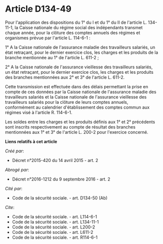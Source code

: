 # Article D134-49

Pour l'application des dispositions du 1° du I et du 1° du II de l'article L. 134-11-1, la Caisse nationale du régime social
des indépendants transmet chaque année, pour la clôture des comptes annuels des régimes et organismes prévue par l'article L.
114-6-1 : 

1° A la Caisse nationale de l'assurance maladie des travailleurs salariés, un état retraçant, pour le dernier exercice clos,
les charges et les produits de la branche mentionnée au 1° de l'article L. 611-2 ; 

2° A la Caisse nationale de l'assurance vieillesse des travailleurs salariés, un état retraçant, pour le dernier exercice
clos, les charges et les produits des branches mentionnées aux 2° et 3° de l'article L. 611-2. 

Cette transmission est effectuée dans des délais permettant la prise en compte de ces données par la Caisse nationale de
l'assurance maladie des travailleurs salariés et la Caisse nationale de l'assurance vieillesse des travailleurs salariés pour
la clôture de leurs comptes annuels, conformément au calendrier d'établissement des comptes commun aux régimes visé à
l'article R. 114-6-1. 

Les soldes entre les charges et les produits définis aux 1° et 2° précédents sont inscrits respectivement au compte de
résultat des branches mentionnées aux 1° et 3° de l'article L. 200-2 pour l'exercice concerné.

**Liens relatifs à cet article**

_Créé par_:

  - Décret n°2015-420 du 14 avril 2015 - art. 2

_Abrogé par_:

  - Décret n°2016-1212 du 9 septembre 2016 - art. 2

_Cité par_:

  - Code de la sécurité sociale. - art. D134-50 (Ab)

_Cite_:

  - Code de la sécurité sociale. - art. L114-6-1
  - Code de la sécurité sociale. - art. L134-11-1
  - Code de la sécurité sociale. - art. L200-2
  - Code de la sécurité sociale. - art. L611-2
  - Code de la sécurité sociale. - art. R114-6-1
